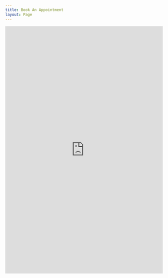 ```yaml
---
title: Book An Appointment
layout: Page
---
```


 <div style="height: 100%; max-height: 790px; max-width: 100%; width: 100%;">
                <iframe width="100%" height="790px"
                    src="https://forms.office.com/Pages/ResponsePage.aspx?id=DQSIkWdsW0yxEjajBLZtrQAAAAAAAAAAAAMAADreqQBUQ1AzS0dFVU5SRTRQWVpDTEc2VFBENldOQS4u&embed=true"
                    frameborder="0" marginwidth="0" marginheight="0"
                    style="border: none; max-width:100%; max-height:100%" allowfullscreen webkitallowfullscreen
                    mozallowfullscreen msallowfullscreen> </iframe>
</div>